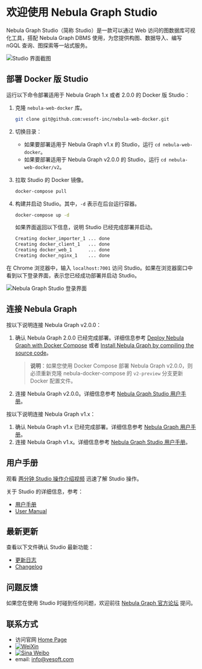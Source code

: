 # 欢迎使用 Nebula Graph Studio

Nebula Graph Studio（简称 Studio）是一款可以通过 Web 访问的图数据库可视化工具，搭配 Nebula Graph DBMS 使用，为您提供构图、数据导入、编写 nGQL 查询、图探索等一站式服务。

![Studio 界面截图](https://docs-cdn.nebula-graph.com.cn/nebula-studio-docs/st-ug-024.png "Studio 界面一览")

## 部署 Docker 版 Studio

运行以下命令部署适用于 Nebula Graph 1.x 或者 2.0.0 的 Docker 版 Studio：

1. 克隆 `nebula-web-docker` 库。

    ```bash
    git clone git@github.com:vesoft-inc/nebula-web-docker.git
    ```

2. 切换目录：
   - 如果要部署适用于 Nebula Graph v1.x 的 Studio，运行 `cd nebula-web-docker`。
   - 如果要部署适用于 Nebula Graph v2.0.0 的 Studio，运行 `cd nebula-web-docker/v2`。

3. 拉取 Studio 的 Docker 镜像。

    ```bash
    docker-compose pull
    ```

4. 构建并启动 Studio。其中，`-d` 表示在后台运行容器。

    ```bash
    docker-compose up -d
    ```
  
    如果界面返回以下信息，说明 Studio 已经完成部署并启动。

    ```bash
    Creating docker_importer_1 ... done
    Creating docker_client_1   ... done
    Creating docker_web_1      ... done
    Creating docker_nginx_1    ... done
    ```

在 Chrome 浏览器中，输入 `localhost:7001` 访问 Studio。如果在浏览器窗口中看到以下登录界面，表示您已经成功部署并启动 Studio。

![Nebula Graph Studio 登录界面](https://docs-cdn.nebula-graph.com.cn/nebula-studio-docs/st-ug-001.png "Nebula Graph Studio 登录界面")

## 连接 Nebula Graph

按以下说明连接 Nebula Graph v2.0.0：

1. 确认 Nebula Graph 2.0.0 已经完成部署。详细信息参考 [Deploy Nebula Graph with Docker Compose](https://docs.nebula-graph.io/2.0/2.quick-start/2.deploy-nebula-graph-with-docker-compose/ "Click to go to Nebula Graph website") 或者 [Install Nebula Graph by compiling the source code](https://docs.nebula-graph.io/2.0/4.deployment-and-installation/2.compile-and-install-nebula-graph/1.install-nebula-graph-by-compiling-the-source-code/ "Click to go to Nebula Graph website")。
   > **说明**：如果您使用 Docker Compose 部署 Nebula Graph v2.0.0，则必须重新克隆 nebula-docker-compose 的 `v2-preview` 分支更新 Docker 配置文件。
2. 连接 Nebula Graph v2.0.0。详细信息参考 [Nebula Graph Studio 用户手册](https://github.com/vesoft-inc/nebula-docs-cn/blob/master/nebula-studio/deploy-connect/st-ug-connect.md "点击前往 GitHub")。

按以下说明连接 Nebula Graph v1.x：

1. 确认 Nebula Graph v1.x 已经完成部署。详细信息参考 [Nebula Graph 用户手册](https://docs.nebula-graph.com.cn/manual-CN/3.build-develop-and-administration/1.build/1.build-source-code/ "点击前往 Nebula Graph 网站")。
2. 连接 Nebula Graph v1.x。详细信息参考 [Nebula Graph Studio 用户手册](https://github.com/vesoft-inc/nebula-docs-cn/blob/master/nebula-studio/deploy-connect/st-ug-connect.md "点击前往 GitHub")。

## 用户手册

观看 [两分钟 Studio 操作介绍视频](https://www.bilibili.com/video/BV1h54y1C7bf "点击前往 bilibili 网站") 迅速了解 Studio 操作。

关于 Studio 的详细信息，参考：

- [用户手册](https://github.com/vesoft-inc/nebula-docs-cn/blob/master/nebula-studio/st-ug-toc.md)
- [User Manual](https://github.com/vesoft-inc/nebula-docs/blob/master/nebula-studio/st-ug-toc.md)

## 最新更新

查看以下文件确认 Studio 最新功能：

- [更新日志](docs/CHANGELOG-zh.md)
- [Changelog](docs/CHANGELOG-en.md)

## 问题反馈

如果您在使用 Studio 时碰到任何问题，欢迎前往 [Nebula Graph 官方论坛](https://discuss.nebula-graph.com.cn/ "点击前往 Nebula Graph 官方论坛") 提问。

## 联系方式

- 访问官网 [Home Page](http://nebula-graph.io/)
- [![WeiXin](https://img.shields.io/badge/WeChat-%E5%BE%AE%E4%BF%A1-brightgreen)](https://user-images.githubusercontent.com/38887077/67449282-4362b300-f64c-11e9-878f-7efc373e5e55.jpg)
- [![Sina Weibo](https://img.shields.io/badge/Weibo-%E5%BE%AE%E5%8D%9A-red)](https://weibo.com/p/1006067122684542/home?from=page_100606&mod=TAB#place)
- email: info@vesoft.com
